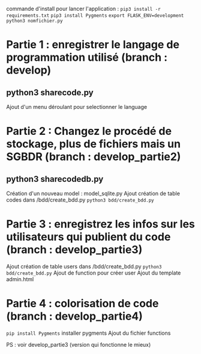 commande d'install pour lancer l'application :
``` pip3 install -r requirements.txt ```
``` pip3 install Pygments ```
``` export FLASK_ENV=development ```
``` python3 nomfichier.py ```


# Partie 1 : enregistrer le langage de programmation utilisé (branch : develop)

## python3 sharecode.py

Ajout d'un menu déroulant pour selectionner le language

# Partie 2 : Changez le procédé de stockage, plus de fichiers mais un SGBDR (branch : develop_partie2)

## python3 sharecodedb.py

Création d'un nouveau model : model_sqlite.py
Ajout création de table codes dans /bdd/create_bdd.py
``` python3 bdd/create_bdd.py ```

# Partie 3 : enregistrez les infos sur les utilisateurs qui publient du code (branch : develop_partie3)

Ajout création de table users dans /bdd/create_bdd.py
``` python3 bdd/create_bdd.py ```
Ajout de function pour créer user
Ajout du template admin.html


# Partie 4 : colorisation de code (branch : develop_partie4)

``` pip install Pygments ``` 
installer pygments
Ajout du fichier functions 

PS : voir develop_partie3 (version qui fonctionne le mieux)
